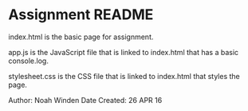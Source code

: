 # Assignment README

index.html is the basic page for assignment.

app.js is the JavaScript file that is linked to index.html that has a basic console.log.

stylesheet.css is the CSS file that is linked to index.html that styles the page.

Author: Noah Winden
Date Created: 26 APR 16
